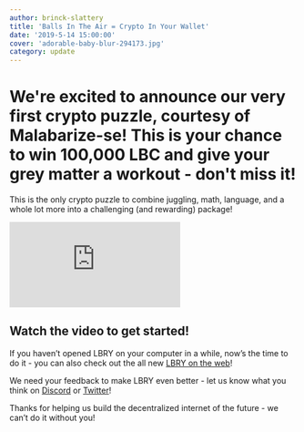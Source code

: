 ```yaml
---
author: brinck-slattery
title: 'Balls In The Air = Crypto In Your Wallet'
date: '2019-5-14 15:00:00'
cover: 'adorable-baby-blur-294173.jpg'
category: update
---
```

# We're excited to announce our very first crypto puzzle, courtesy of Malabarize-se! This is your chance to win 100,000 LBC and give your grey matter a workout - don't miss it!

This is the only crypto puzzle to combine juggling, math, language, and a whole lot more into a challenging (and rewarding) package!

<iframe src="https://spee.ch/video-embed/@juggling:1/siteswapping" allowfullscreen="true" style="border:0"></iframe>

## Watch the video to get started!

If you haven’t opened LBRY on your computer in a while, now’s the time to do it - you can also check out the all new [LBRY on the web](https://beta.lbry.tv)!

We need your feedback to make LBRY even better - let us know what you think on [Discord](https://chat.lbry.com) or [Twitter](https://www.twitter.com/lbryio)! 

Thanks for helping us build the decentralized internet of the future - we can’t do it without you!
